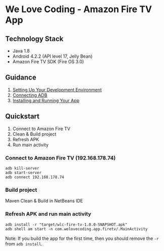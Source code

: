 We Love Coding - Amazon Fire TV App
===========

## Technology Stack

- Java 1.8
- Android 4.2.2 (API level 17, Jelly Bean)
- Amazon Fire TV SDK (Fire OS 3.0)

## Guidance

1. [Setting Up Your Development Environment](https://developer.amazon.com/public/solutions/devices/fire-tv/docs/setting-up-your-development-environment)
1. [Connecting ADB](https://developer.amazon.com/public/solutions/devices/fire-tv/docs/connecting-adb)
1. [Installing and Running Your App](https://developer.amazon.com/public/solutions/devices/fire-tv/docs/installing-and-running-your-app)

## Quickstart

1. Connect to Amazon Fire TV
1. Clean & Build project
1. Refresh APK
1. Run main activity

### Connect to Amazon Fire TV (192.168.178.74)

```
adb kill-server
adb start-server
adb connect 192.168.178.74
```

### Build project

Maven Clean & Build in NetBeans IDE

### Refresh APK and run main activity

```
adb install -r "target/wlc-fire-tv-1.0.0-SNAPSHOT.apk"
adb shell am start -n com.welovecoding.app.firetv/.MainActivity
```

Note: If you build the app for the first time, then you should remove the `-r` from `adb install`.
